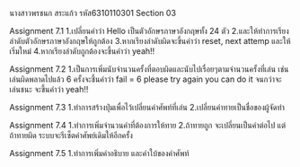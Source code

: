 นางสาวพรชนก สระแก้ว รหัส6310110301 Section 03

Assignment 7.1
1.เปลี่ยนคำว่า Hello เป็นตัวอักษรภาษาอังกฤษทั้ง 24 ตัว
2.และให้ทำการเรียงลำดับตัวอักษรภาษาอังกฤษให้ถูกต้อง
3.หากเรียงลำดับผิดจะขึ้นคำว่า reset, next attemp และให้เริ่มใหม่
4.หากเรียงลำดับถูกต้องจะขึ้นคำว่า yeah!!

Assignment 7.2
1.เป็นการเพิ่มนับจำนวนครั้งที่ตอบผิดและนับไปเรื่อยๆตามจำนวนครั้งที่เล่น 
เช่น เล่นผิดพลาดไปแล้ว 6 ครั้งจะชึ้นคำว่า fail = 6 please try again you can do it จนกว่าจะเล่นชนะ จะขึ้นคำว่า yeah!! 

Assignment 7.3
1.ทำการสร้างปุ่มเพื่อไว้เปลี่ยนคำศัพท์ที่เล่น
2.เปลี่ยนคำทายเป็นชื่อของผู้จัดทำ

Assignment 7.4
1.ทำการเพิ่มจำนวนคำที่ต้องการให้ทาย
2.ถ้าทายถูก จะเปลี่ยนเป็นคำต่อไป แต่ถ้าทายผิด ระบบจะรีเซ็ตคำศัพย์เดิมให้อีกครั้ง

Assignment 7.5
1.ทำการเพิ่มคำอธิบาย และคำใบ้ของคำศัพท์